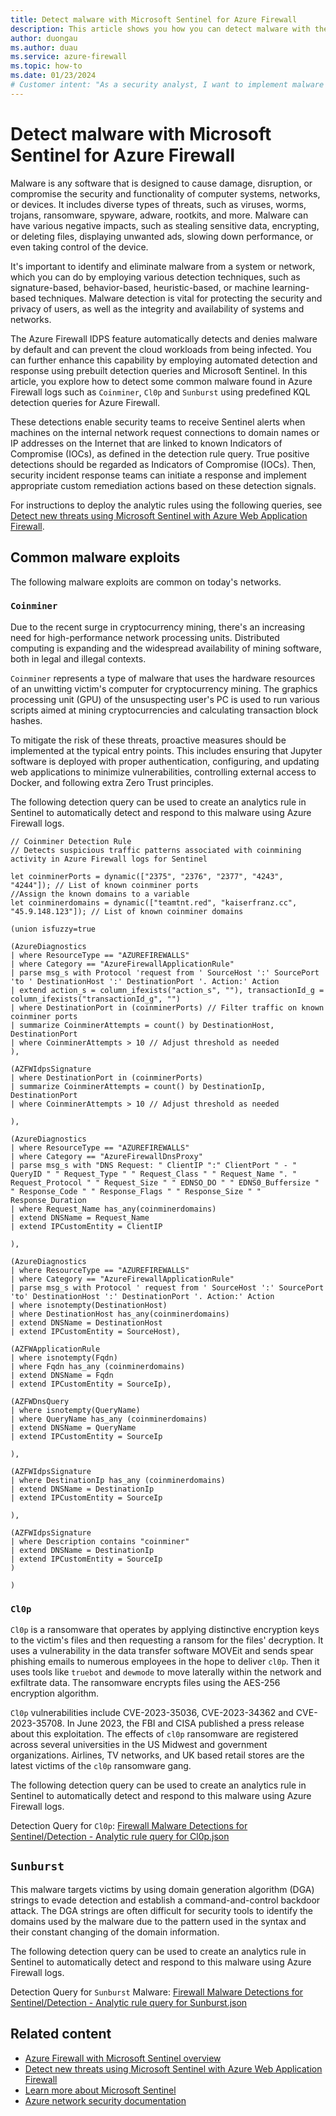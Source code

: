 ```yaml
---
title: Detect malware with Microsoft Sentinel for Azure Firewall
description: This article shows you how you can detect malware with the Azure Firewall solution for Microsoft Sentinel.
author: duongau
ms.author: duau
ms.service: azure-firewall
ms.topic: how-to
ms.date: 01/23/2024
# Customer intent: "As a security analyst, I want to implement malware detection using Azure Firewall logs with Microsoft Sentinel, so that I can proactively identify and respond to threats like Coinminer, Cl0p, and Sunburst to protect our network from potential attacks."
---
```


# Detect malware with Microsoft Sentinel for Azure Firewall

Malware is any software that is designed to cause damage, disruption, or compromise the security and functionality of computer systems, networks, or devices. It includes diverse types of threats, such as viruses, worms, trojans, ransomware, spyware, adware, rootkits, and more. Malware can have various negative impacts, such as stealing sensitive data, encrypting, or deleting files, displaying unwanted ads, slowing down performance, or even taking control of the device.

It's important to identify and eliminate malware from a system or network, which you can do by employing various detection techniques, such as signature-based, behavior-based, heuristic-based, or machine learning-based techniques. Malware detection is vital for protecting the security and privacy of users, as well as the integrity and availability of systems and networks.

The Azure Firewall IDPS feature automatically detects and denies malware by default and can prevent the cloud workloads from being infected. You can further enhance this capability by employing automated detection and response using prebuilt detection queries and Microsoft Sentinel. In this article, you explore how to detect some common malware found in Azure Firewall logs such as `Coinminer`, `Cl0p` and `Sunburst` using predefined KQL detection queries for Azure Firewall.

These detections enable security teams to receive Sentinel alerts when machines on the internal network request connections to domain names or IP addresses on the Internet that are linked to known Indicators of Compromise (IOCs), as defined in the detection rule query. True positive detections should be regarded as Indicators of Compromise (IOCs). Then, security incident response teams can initiate a response and implement appropriate custom remediation actions based on these detection signals.



For instructions to deploy the analytic rules using the following queries, see [Detect new threats using Microsoft Sentinel with Azure Web Application Firewall](../web-application-firewall/waf-new-threat-detection.md).

## Common malware exploits

The following malware exploits are common on today's networks.

### `Coinminer`

Due to the recent surge in cryptocurrency mining, there's an increasing need for high-performance network processing units. Distributed computing is expanding and the widespread availability of mining software, both in legal and illegal contexts. 

`Coinminer` represents a type of malware that uses the hardware resources of an unwitting victim's computer for cryptocurrency mining. The graphics processing unit (GPU) of the unsuspecting user's PC is used to run various scripts aimed at mining cryptocurrencies and calculating transaction block hashes. 

To mitigate the risk of these threats, proactive measures should be implemented at the typical entry points. This includes ensuring that Jupyter software is deployed with proper authentication, configuring, and updating web applications to minimize vulnerabilities, controlling external access to Docker, and following extra Zero Trust principles.

The following detection query can be used to create an analytics rule in Sentinel to automatically detect and respond to this malware using Azure Firewall logs.

```
// Coinminer Detection Rule
// Detects suspicious traffic patterns associated with coinmining activity in Azure Firewall logs for Sentinel

let coinminerPorts = dynamic(["2375", "2376", "2377", "4243", "4244"]); // List of known coinminer ports  
//Assign the known domains to a variable
let coinminerdomains = dynamic(["teamtnt.red", "kaiserfranz.cc", "45.9.148.123"]); // List of known coinminer domains  

(union isfuzzy=true 

(AzureDiagnostics  
| where ResourceType == "AZUREFIREWALLS"  
| where Category == "AzureFirewallApplicationRule" 
| parse msg_s with Protocol 'request from ' SourceHost ':' SourcePort 'to ' DestinationHost ':' DestinationPort '. Action:' Action 
| extend action_s = column_ifexists("action_s", ""), transactionId_g = column_ifexists("transactionId_g", "")  
| where DestinationPort in (coinminerPorts) // Filter traffic on known coinminer ports  
| summarize CoinminerAttempts = count() by DestinationHost, DestinationPort  
| where CoinminerAttempts > 10 // Adjust threshold as needed  
), 

(AZFWIdpsSignature 
| where DestinationPort in (coinminerPorts) 
| summarize CoinminerAttempts = count() by DestinationIp, DestinationPort 
| where CoinminerAttempts > 10 // Adjust threshold as needed   

), 

(AzureDiagnostics  
| where ResourceType == "AZUREFIREWALLS"  
| where Category == "AzureFirewallDnsProxy"  
| parse msg_s with "DNS Request: " ClientIP ":" ClientPort " - " QueryID " " Request_Type " " Request_Class " " Request_Name ". " Request_Protocol " " Request_Size " " EDNSO_DO " " EDNS0_Buffersize " " Response_Code " " Response_Flags " " Response_Size " " Response_Duration  
| where Request_Name has_any(coinminerdomains)  
| extend DNSName = Request_Name  
| extend IPCustomEntity = ClientIP  

),  

(AzureDiagnostics  
| where ResourceType == "AZUREFIREWALLS"  
| where Category == "AzureFirewallApplicationRule"  
| parse msg_s with Protocol ' request from ' SourceHost ':' SourcePort 'to' DestinationHost ':' DestinationPort '. Action:' Action  
| where isnotempty(DestinationHost)  
| where DestinationHost has_any(coinminerdomains)  
| extend DNSName = DestinationHost  
| extend IPCustomEntity = SourceHost), 

(AZFWApplicationRule 
| where isnotempty(Fqdn) 
| where Fqdn has_any (coinminerdomains)   
| extend DNSName = Fqdn  
| extend IPCustomEntity = SourceIp), 

(AZFWDnsQuery 
| where isnotempty(QueryName) 
| where QueryName has_any (coinminerdomains) 
| extend DNSName = QueryName 
| extend IPCustomEntity = SourceIp 

), 

(AZFWIdpsSignature 
| where DestinationIp has_any (coinminerdomains) 
| extend DNSName = DestinationIp 
| extend IPCustomEntity = SourceIp 

), 

(AZFWIdpsSignature 
| where Description contains "coinminer" 
| extend DNSName = DestinationIp 
| extend IPCustomEntity = SourceIp 
) 

)
```

### `Cl0p`

`Cl0p` is a ransomware that operates by applying distinctive encryption keys to the victim's files and then requesting a ransom for the files' decryption. It uses a vulnerability in the data transfer software MOVEit and sends spear phishing emails to numerous employees in the hope to deliver `cl0p`. Then it uses tools like `truebot` and `dewmode` to move laterally within the network and exfiltrate data. The ransomware encrypts files using the AES-256 encryption algorithm.

 `Cl0p` vulnerabilities include CVE-2023-35036, CVE-2023-34362 and CVE-2023-35708. In June 2023, the FBI and CISA published a press release about this exploitation. The effects of `cl0p` ransomware are registered across several universities in the US Midwest and government organizations. Airlines, TV networks, and UK based retail stores are the latest victims of the `cl0p` ransomware gang.

The following detection query can be used to create an analytics rule in Sentinel to automatically detect and respond to this malware using Azure Firewall logs.

Detection Query for `Cl0p`: [Firewall Malware Detections for Sentinel/Detection - Analytic rule query for Cl0p.json](https://github.com/Azure/Azure-Network-Security/blob/master/Azure%20Firewall/Playbook%20-%20Firewall%20Malware%20Detections%20for%20Sentinel/Detection%20-%20Analytic%20rule%20query%20for%20Cl0p.json)

## `Sunburst`

This malware targets victims by using domain generation algorithm (DGA) strings to evade detection and establish a command-and-control backdoor attack. The DGA strings are often difficult for security tools to identify the domains used by the malware due to the pattern used in the syntax and their constant changing of the domain information.

The following detection query can be used to create an analytics rule in Sentinel to automatically detect and respond to this malware using Azure Firewall logs.

Detection Query for `Sunburst` Malware: [Firewall Malware Detections for Sentinel/Detection - Analytic rule query for Sunburst.json](https://github.com/Azure/Azure-Network-Security/blob/master/Azure%20Firewall/Playbook%20-%20Firewall%20Malware%20Detections%20for%20Sentinel/Detection%20-%20Analytic%20rule%20query%20for%20Sunburst.json)

## Related content

- [Azure Firewall with Microsoft Sentinel overview](firewall-sentinel-overview.md)
- [Detect new threats using Microsoft Sentinel with Azure Web Application Firewall](../web-application-firewall/waf-new-threat-detection.md)
- [Learn more about Microsoft Sentinel](../sentinel/overview.md)
- [Azure network security documentation](../networking/security/index.yml)
